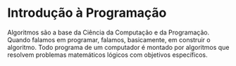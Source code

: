 # Introdução à Programação

Algoritmos são a base da Ciência da Computação e da Programação. Quando falamos em programar, falamos, basicamente, em construir o algoritmo. Todo programa de um computador é montado por algoritmos que resolvem problemas matemáticos lógicos com objetivos específicos.

